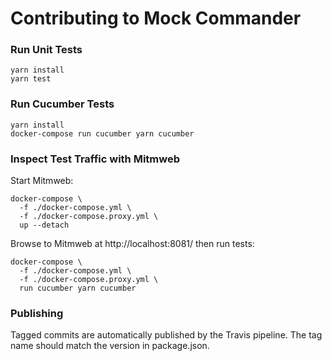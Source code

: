 # Contributing to Mock Commander

### Run Unit Tests

```
yarn install
yarn test
```


### Run Cucumber Tests

```
yarn install
docker-compose run cucumber yarn cucumber
```


### Inspect Test Traffic with Mitmweb

Start Mitmweb:

```
docker-compose \
  -f ./docker-compose.yml \
  -f ./docker-compose.proxy.yml \
  up --detach
```

Browse to Mitmweb at http://localhost:8081/ then run tests:

```
docker-compose \
  -f ./docker-compose.yml \
  -f ./docker-compose.proxy.yml \
  run cucumber yarn cucumber
```


### Publishing

Tagged commits are automatically published by the Travis pipeline. The tag name
should match the version in package.json.
